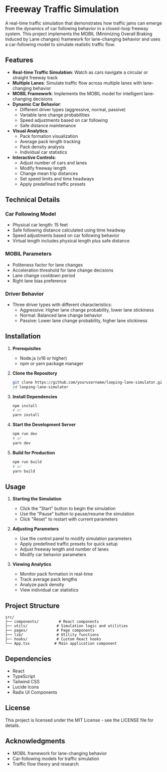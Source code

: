 # Freeway Traffic Simulation

A real-time traffic simulation that demonstrates how traffic jams can emerge from the dynamics of car following behavior in a closed-loop freeway system. This project implements the MOBIL (Minimizing Overall Braking Induced by Lane changes) framework for lane-changing behavior and uses a car-following model to simulate realistic traffic flow.

## Features

- **Real-time Traffic Simulation**: Watch as cars navigate a circular or straight freeway track
- **Multiple Lanes**: Simulate traffic flow across multiple lanes with lane-changing behavior
- **MOBIL Framework**: Implements the MOBIL model for intelligent lane-changing decisions
- **Dynamic Car Behavior**:
  - Different driver types (aggressive, normal, passive)
  - Variable lane change probabilities
  - Speed adjustments based on car following
  - Safe distance maintenance
- **Visual Analytics**:
  - Pack formation visualization
  - Average pack length tracking
  - Pack density analysis
  - Individual car statistics
- **Interactive Controls**:
  - Adjust number of cars and lanes
  - Modify freeway length
  - Change mean trip distances
  - Set speed limits and time headways
  - Apply predefined traffic presets

## Technical Details

### Car Following Model
- Physical car length: 15 feet
- Safe following distance calculated using time headway
- Speed adjustments based on car following behavior
- Virtual length includes physical length plus safe distance

### MOBIL Parameters
- Politeness factor for lane changes
- Acceleration threshold for lane change decisions
- Lane change cooldown period
- Right lane bias preference

### Driver Behavior
- Three driver types with different characteristics:
  - Aggressive: Higher lane change probability, lower lane stickiness
  - Normal: Balanced lane change behavior
  - Passive: Lower lane change probability, higher lane stickiness

## Installation

1. **Prerequisites**
   - Node.js (v16 or higher)
   - npm or yarn package manager

2. **Clone the Repository**
   ```bash
   git clone https://github.com/yourusername/looping-lane-simulator.git
   cd looping-lane-simulator
   ```

3. **Install Dependencies**
   ```bash
   npm install
   # or
   yarn install
   ```

4. **Start the Development Server**
   ```bash
   npm run dev
   # or
   yarn dev
   ```

5. **Build for Production**
   ```bash
   npm run build
   # or
   yarn build
   ```

## Usage

1. **Starting the Simulation**
   - Click the "Start" button to begin the simulation
   - Use the "Pause" button to pause/resume the simulation
   - Click "Reset" to restart with current parameters

2. **Adjusting Parameters**
   - Use the control panel to modify simulation parameters
   - Apply predefined traffic presets for quick setup
   - Adjust freeway length and number of lanes
   - Modify car behavior parameters

3. **Viewing Analytics**
   - Monitor pack formation in real-time
   - Track average pack lengths
   - Analyze pack density
   - View individual car statistics

## Project Structure

```
src/
├── components/         # React components
├── utils/             # Simulation logic and utilities
├── pages/             # Page components
├── lib/               # Utility functions
├── hooks/             # Custom React hooks
└── App.tsx           # Main application component
```

## Dependencies

- React
- TypeScript
- Tailwind CSS
- Lucide Icons
- Radix UI Components


## License

This project is licensed under the MIT License - see the LICENSE file for details.

## Acknowledgments

- MOBIL framework for lane-changing behavior
- Car-following models for traffic simulation
- Traffic flow theory and research
